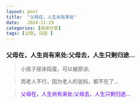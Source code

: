```yaml
---
layout: post
title:  "父母在，人生尚有来处"
date:   2024-11-29
categories: [阅读分享]
tags: [父母, 归途 ]  
---
```


### 父母在，人生尚有来处:父母去，人生只剩归途…

> 小孩子尿床捣蛋，可以被原谅;

> 而老人不行，因为老人的爸妈，都不在了…

> <font color="#6600ff">父母在，人生尚有来处:父母去，人生只剩归途…</font>

